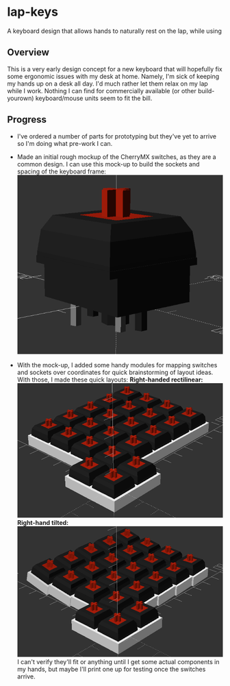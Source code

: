 # lap-keys
A keyboard design that allows hands to naturally rest on the lap, while using

## Overview
This is a very early design concept for a new keyboard that will hopefully fix some ergonomic issues with my desk at home. Namely, I'm sick of keeping my hands up on a desk all day. I'd much rather let them relax on my lap while I work. Nothing I can find for commercially available (or other build-yourown) keyboard/mouse units seem to fit the bill.

## Progress

- I've ordered a number of parts for prototyping but they've yet to arrive so I'm doing what pre-work I can.
- Made an initial rough mockup of the CherryMX switches, as they are a common design. I can use this mock-up to build the sockets and spacing of the keyboard frame:
![CherryMx](resources/cherrymx.png)

- With the mock-up, I added some handy modules for mapping switches and sockets over coordinates for quick brainstorming of layout ideas. With those, I made these quick layouts:
**Right-handed rectilinear:**
![right-rectilinear](resources/basic_rectilinear_right.png)
**Right-hand tilted:**
![right-tilted](resources/basic_tilted_right.png)
I can't verify they'll fit or anything until I get some actual components in my hands, but maybe I'll print one up for testing once the switches arrive.
